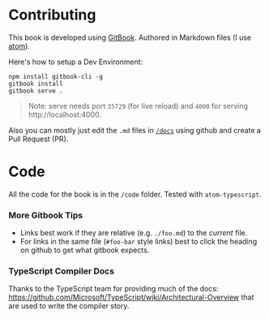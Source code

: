 # Contributing

This book is developed using [GitBook](https://github.com/GitbookIO/gitbook). Authored in Markdown files (I use [atom](http://atom.io)).

Here's how to setup a Dev Environment:

```
npm install gitbook-cli -g
gitbook install
gitbook serve .
```

> Note: serve needs port `35729` (for live reload) and `4000` for serving http://localhost:4000.

Also you can mostly just edit the `.md` files in [`/docs`](https://github.com/basarat/typescript-book/docs) using github and create a Pull Request (PR).

# Code

All the code for the book is in the `/code` folder. Tested with `atom-typescript`.

### More Gitbook Tips

- Links best work if they are relative (e.g. `./foo.md`) to the _current_ file.
- For links in the same file (`#foo-bar` style links) best to click the heading on github to get what gitbook expects.

### TypeScript Compiler Docs

Thanks to the TypeScript team for providing much of the docs: https://github.com/Microsoft/TypeScript/wiki/Architectural-Overview that are used to write the compiler story.
